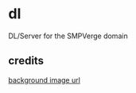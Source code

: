 # dl
DL/Server for the SMPVerge domain

## credits
[background image url](https://www.pexels.com/photo/milky-way-galaxy-433155/)
